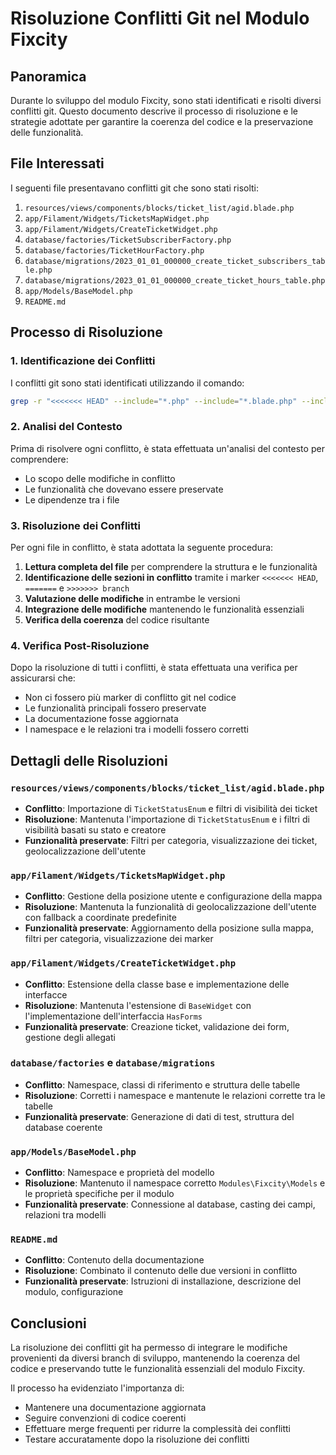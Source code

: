 # Risoluzione Conflitti Git nel Modulo Fixcity

## Panoramica

Durante lo sviluppo del modulo Fixcity, sono stati identificati e risolti diversi conflitti git. Questo documento descrive il processo di risoluzione e le strategie adottate per garantire la coerenza del codice e la preservazione delle funzionalità.

## File Interessati

I seguenti file presentavano conflitti git che sono stati risolti:

1. `resources/views/components/blocks/ticket_list/agid.blade.php`
2. `app/Filament/Widgets/TicketsMapWidget.php`
3. `app/Filament/Widgets/CreateTicketWidget.php`
4. `database/factories/TicketSubscriberFactory.php`
5. `database/factories/TicketHourFactory.php`
6. `database/migrations/2023_01_01_000000_create_ticket_subscribers_table.php`
7. `database/migrations/2023_01_01_000000_create_ticket_hours_table.php`
8. `app/Models/BaseModel.php`
9. `README.md`

## Processo di Risoluzione

### 1. Identificazione dei Conflitti

I conflitti git sono stati identificati utilizzando il comando:

```bash
grep -r "<<<<<<< HEAD" --include="*.php" --include="*.blade.php" --include="*.md" .
```

### 2. Analisi del Contesto

Prima di risolvere ogni conflitto, è stata effettuata un'analisi del contesto per comprendere:
- Lo scopo delle modifiche in conflitto
- Le funzionalità che dovevano essere preservate
- Le dipendenze tra i file

### 3. Risoluzione dei Conflitti

Per ogni file in conflitto, è stata adottata la seguente procedura:

1. **Lettura completa del file** per comprendere la struttura e le funzionalità
2. **Identificazione delle sezioni in conflitto** tramite i marker `<<<<<<< HEAD`, `=======` e `>>>>>>> branch`
3. **Valutazione delle modifiche** in entrambe le versioni
4. **Integrazione delle modifiche** mantenendo le funzionalità essenziali
5. **Verifica della coerenza** del codice risultante

### 4. Verifica Post-Risoluzione

Dopo la risoluzione di tutti i conflitti, è stata effettuata una verifica per assicurarsi che:
- Non ci fossero più marker di conflitto git nel codice
- Le funzionalità principali fossero preservate
- La documentazione fosse aggiornata
- I namespace e le relazioni tra i modelli fossero corretti

## Dettagli delle Risoluzioni

### `resources/views/components/blocks/ticket_list/agid.blade.php`

- **Conflitto**: Importazione di `TicketStatusEnum` e filtri di visibilità dei ticket
- **Risoluzione**: Mantenuta l'importazione di `TicketStatusEnum` e i filtri di visibilità basati su stato e creatore
- **Funzionalità preservate**: Filtri per categoria, visualizzazione dei ticket, geolocalizzazione dell'utente

### `app/Filament/Widgets/TicketsMapWidget.php`

- **Conflitto**: Gestione della posizione utente e configurazione della mappa
- **Risoluzione**: Mantenuta la funzionalità di geolocalizzazione dell'utente con fallback a coordinate predefinite
- **Funzionalità preservate**: Aggiornamento della posizione sulla mappa, filtri per categoria, visualizzazione dei marker

### `app/Filament/Widgets/CreateTicketWidget.php`

- **Conflitto**: Estensione della classe base e implementazione delle interfacce
- **Risoluzione**: Mantenuta l'estensione di `BaseWidget` con l'implementazione dell'interfaccia `HasForms`
- **Funzionalità preservate**: Creazione ticket, validazione dei form, gestione degli allegati

### `database/factories` e `database/migrations`

- **Conflitto**: Namespace, classi di riferimento e struttura delle tabelle
- **Risoluzione**: Corretti i namespace e mantenute le relazioni corrette tra le tabelle
- **Funzionalità preservate**: Generazione di dati di test, struttura del database coerente

### `app/Models/BaseModel.php`

- **Conflitto**: Namespace e proprietà del modello
- **Risoluzione**: Mantenuto il namespace corretto `Modules\Fixcity\Models` e le proprietà specifiche per il modulo
- **Funzionalità preservate**: Connessione al database, casting dei campi, relazioni tra modelli

### `README.md`

- **Conflitto**: Contenuto della documentazione
- **Risoluzione**: Combinato il contenuto delle due versioni in conflitto
- **Funzionalità preservate**: Istruzioni di installazione, descrizione del modulo, configurazione

## Conclusioni

La risoluzione dei conflitti git ha permesso di integrare le modifiche provenienti da diversi branch di sviluppo, mantenendo la coerenza del codice e preservando tutte le funzionalità essenziali del modulo Fixcity.

Il processo ha evidenziato l'importanza di:
- Mantenere una documentazione aggiornata
- Seguire convenzioni di codice coerenti
- Effettuare merge frequenti per ridurre la complessità dei conflitti
- Testare accuratamente dopo la risoluzione dei conflitti 